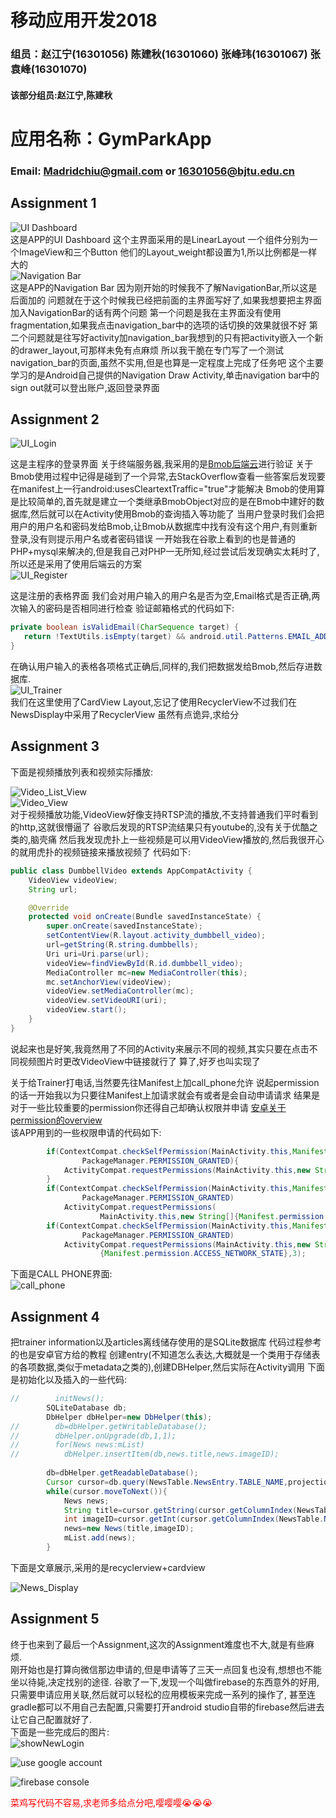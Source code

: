 移动应用开发2018
===============
### 组员：赵江宁(16301056) 陈建秋(16301060) 张峰玮(16301067) 张袁峰(16301070)
#### 该部分组员:赵江宁,陈建秋
# 应用名称：GymParkApp
### Email: Madridchiu@gmail.com or 16301056@bjtu.edu.cn
## Assignment 1  
![UI Dashboard](./GymParkAppImages/dashboard.png)  
这是APP的UI Dashboard
这个主界面采用的是LinearLayout
一个组件分别为一个ImageView和三个Button
他们的Layout_weight都设置为1,所以比例都是一样大的   
![Navigation Bar](./GymParkAppImages/navigation_bar.png)  
这是APP的Navigation Bar
因为刚开始的时候我不了解NavigationBar,所以这是后面加的
问题就在于这个时候我已经把前面的主界面写好了,如果我想要把主界面加入NavigationBar的话有两个问题
第一个问题是我在主界面没有使用fragmentation,如果我点击navigation_bar中的选项的话切换的效果就很不好
第二个问题就是往写好activity加navigation_bar我想到的只有把activity嵌入一个新的drawer_layout,可那样未免有点麻烦
所以我干脆在专门写了一个测试navigation_bar的页面,虽然不实用,但是也算是一定程度上完成了任务吧
这个主要学习的是Android自己提供的Navigation Draw Activity,单击navigation bar中的sign out就可以登出账户,返回登录界面  

## Assignment 2
![UI_Login](./GymParkAppImages/login_view.png)  

这是主程序的登录界面
关于终端服务器,我采用的是[Bmob后端云](bmob.cn)进行验证
关于Bmob使用过程中记得是碰到了一个异常,去StackOverflow查看一些答案后发现要在manifest上一行android:usesCleartextTraffic="true"才能解决
Bmob的使用算是比较简单的,首先就是建立一个类继承BmobObject对应的是在Bmob中建好的数据库,然后就可以在Activity使用Bmob的查询插入等功能了
当用户登录时我们会把用户的用户名和密码发给Bmob,让Bmob从数据库中找有没有这个用户,有则重新登录,没有则提示用户名或者密码错误
一开始我在谷歌上看到的也是普通的PHP+mysql来解决的,但是我自己对PHP一无所知,经过尝试后发现确实太耗时了,所以还是采用了使用后端云的方案  
![UI_Register](./GymParkAppImages/register_view.png)  

这是注册的表格界面
我们会对用户输入的用户名是否为空,Email格式是否正确,两次输入的密码是否相同进行检查
验证邮箱格式的代码如下:
```Java
private boolean isValidEmail(CharSequence target) {
   return !TextUtils.isEmpty(target) && android.util.Patterns.EMAIL_ADDRESS.matcher(target).matches();
}
```
在确认用户输入的表格各项格式正确后,同样的,我们把数据发给Bmob,然后存进数据库.  
![UI_Trainer](./GymParkAppImages/trainer_list.png)  
我们在这里使用了CardView Layout,忘记了使用RecyclerView不过我们在NewsDisplay中采用了RecyclerView
虽然有点诡异,求给分

## Assignment 3  
下面是视频播放列表和视频实际播放:  

![Video_List_View](./GymParkAppImages/video_list_view.png)  
![Video_View](./GymParkAppImages/video_view.png)  
对于视频播放功能,VideoView好像支持RTSP流的播放,不支持普通我们平时看到的http,这就很懵逼了
谷歌后发现的RTSP流结果只有youtube的,没有关于优酷之类的,脑壳痛
然后我发现虎扑上一些视频是可以用VideoView播放的,然后我很开心的就用虎扑的视频链接来播放视频了
代码如下:  
```java
public class DumbbellVideo extends AppCompatActivity {
    VideoView videoView;
    String url;

    @Override
    protected void onCreate(Bundle savedInstanceState) {
        super.onCreate(savedInstanceState);
        setContentView(R.layout.activity_dumbbell_video);
        url=getString(R.string.dumbbells);
        Uri uri=Uri.parse(url);
        videoView=findViewById(R.id.dumbbell_video);
        MediaController mc=new MediaController(this);
        mc.setAnchorView(videoView);
        videoView.setMediaController(mc);
        videoView.setVideoURI(uri);
        videoView.start();
    }
}
```
说起来也是好笑,我竟然用了不同的Activity来展示不同的视频,其实只要在点击不同视频图片时更改VideoView中链接就行了
算了,好歹也叫实现了

关于给Trainer打电话,当然要先往Manifest上加call_phone允许
说起permission的话一开始我以为只要往Manifest上加请求就会有或者是会自动申请请求
结果是对于一些比较重要的permission你还得自己却确认权限并申请
[安卓关于permission的overview](https://developer.android.com/guide/topics/permissions/overview)  
该APP用到的一些权限申请的代码如下:  
```java
        if(ContextCompat.checkSelfPermission(MainActivity.this,Manifest.permission.WRITE_EXTERNAL_STORAGE)!=
                PackageManager.PERMISSION_GRANTED){
            ActivityCompat.requestPermissions(MainActivity.this,new String[]{Manifest.permission.WRITE_EXTERNAL_STORAGE},1);
        }
        if(ContextCompat.checkSelfPermission(MainActivity.this,Manifest.permission.READ_PHONE_STATE)!=
                PackageManager.PERMISSION_GRANTED)
            ActivityCompat.requestPermissions(
                    MainActivity.this,new String[]{Manifest.permission.READ_PHONE_STATE},2);
        if(ContextCompat.checkSelfPermission(MainActivity.this,Manifest.permission.ACCESS_NETWORK_STATE)!=
                PackageManager.PERMISSION_GRANTED)
            ActivityCompat.requestPermissions(MainActivity.this,new String[]
                    {Manifest.permission.ACCESS_NETWORK_STATE},3);
```
下面是CALL PHONE界面:  
![call_phone](./GymParkAppImages/call_view.png)  
  
## Assignment 4
把trainer information以及articles离线储存使用的是SQLite数据库
代码过程参考的也是安卓官方给的教程
创建entry(不知道怎么表达,大概就是一个类用于存储表的各项数据,类似于metadata之类的),创建DBHelper,然后实际在Activity调用
下面是初始化以及插入的一些代码:  
```java
//        initNews();
        SQLiteDatabase db;
        DbHelper dbHelper=new DbHelper(this);
//        db=dbHelper.getWritableDatabase();
//        dbHelper.onUpgrade(db,1,1);
//        for(News news:mList)
//          dbHelper.insertItem(db,news.title,news.imageID);
        
        db=dbHelper.getReadableDatabase();
        Cursor cursor=db.query(NewsTable.NewsEntry.TABLE_NAME,projection,null,null,null,null,null);
        while(cursor.moveToNext()){
            News news;
            String title=cursor.getString(cursor.getColumnIndex(NewsTable.NewsEntry.COLUMN_NAME_TITLE));
            int imageID=cursor.getInt(cursor.getColumnIndex(NewsTable.NewsEntry.COLUMN_NAME_IMAGE));
            news=new News(title,imageID);
            mList.add(news);
        }
```
下面是文章展示,采用的是recyclerview+cardview  

![News_Display](./GymParkAppImages/newsdisplay.png)  

## Assignment 5
终于也来到了最后一个Assignment,这次的Assignment难度也不大,就是有些麻烦.  
刚开始也是打算向微信那边申请的,但是申请等了三天一点回复也没有,想想也不能坐以待毙,决定找别的途径.
谷歌了一下,发现一个叫做firebase的东西意外的好用,只需要申请应用关联,然后就可以轻松的应用模板来完成一系列的操作了,
甚至连gradle都可以不用自己去配置,只需要打开android studio自带的firebase然后进去让它自己配置就好了.  
下面是一些完成后的图片:  
![showNewLogin](./GymParkAppImages/loginWithGoogle.png)  

![use google account](./GymParkAppImages/chooseAccount.png)  

![firebase console](./GymParkAppImages/firebaseAuthentification.png)  

<font color=red>菜鸡写代码不容易,求老师多给点分吧,嘤嘤嘤😭😭😭</font>


